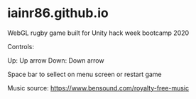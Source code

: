 # iainr86.github.io
WebGL rugby game built for Unity hack week bootcamp 2020

Controls: 

Up: Up arrow 
Down: Down arrow

Space bar to sellect on menu screen or restart game

Music source: https://www.bensound.com/royalty-free-music
